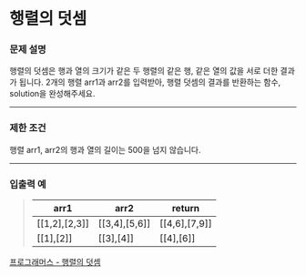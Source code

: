 # 행렬의 덧셈

### 문제 설명

행렬의 덧셈은 행과 열의 크기가 같은 두 행렬의 같은 행, 같은 열의 값을 서로 더한 결과가 됩니다. 2개의 행렬 arr1과 arr2를 입력받아, 행렬 덧셈의 결과를 반환하는 함수, solution을 완성해주세요.

---

### 제한 조건

행렬 arr1, arr2의 행과 열의 길이는 500을 넘지 않습니다.

---

### 입출력 예

> | arr1          | arr2          | return        |
> | ------------- | ------------- | ------------- |
> | [[1,2],[2,3]] | [[3,4],[5,6]] | [[4,6],[7,9]] |
> | [[1],[2]]     | [[3],[4]]     | [[4],[6]]     |

[프로그래머스 - 행렬의 덧셈](https://programmers.co.kr/learn/courses/30/lessons/12950)
